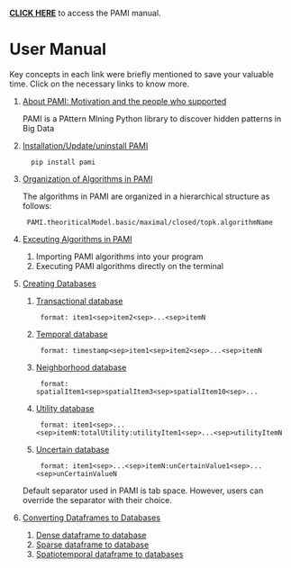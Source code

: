 **[CLICK HERE](index.html)** to access the PAMI manual.

# User Manual 
Key concepts in each link were briefly mentioned to save your valuable time. Click on the necessary links to know more.

1. [About PAMI: Motivation and the people who supported](aboutPAMI.html)
   
   PAMI is a PAttern MIning Python library to discover hidden patterns in Big Data

1. [Installation/Update/uninstall PAMI](installation.html)
   
         pip install pami
   
1. [Organization of Algorithms in PAMI](organization.html)
   
   The algorithms in PAMI are organized in a hierarchical structure as follows: 
   
        PAMI.theoriticalModel.basic/maximal/closed/topk.algorithmName

1. [Exceuting Algorithms in PAMI](utilization.html)    
   1. Importing PAMI algorithms into your program
   1. Executing PAMI algorithms directly on the terminal
    
1. [Creating Databases](createDatabases.html)
   
    1. [Transactional database](transactionalDatabase.html)
       
            format: item1<sep>item2<sep>...<sep>itemN
       
    1. [Temporal database](temporalDatabase.html)

            format: timestamp<sep>item1<sep>item2<sep>...<sep>itemN
    1. [Neighborhood database](neighborhoodDatabase.html)
            
            format: spatialItem1<sep>spatialItem3<sep>spatialItem10<sep>...
       
    1. [Utility database](utilityDatabase.html)
       
            format: item1<sep>...<sep>itemN:totalUtility:utilityItem1<sep>...<sep>utilityItemN
    
    1. [Uncertain database](uncertaiinDatabases.html)
       
            format: item1<sep>...<sep>itemN:unCertainValue1<sep>...<sep>unCertainValueN
       

    Default separator used in PAMI is tab space. However, users can override the separator with their choice.
   
1. [Converting Dataframes to Databases](df2db.html)
   1. [Dense dataframe to database](denseDF2DB.html)
   1. [Sparse dataframe to database](sparseDF2DB.html)
   1. [Spatiotemporal dataframe to databases](stDF2DB.html)
   
